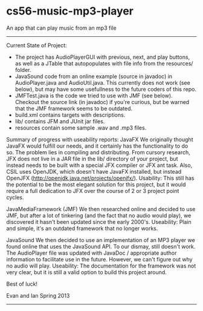 cs56-music-mp3-player
=====================

An app that can play music from an mp3 file

--------

Current State of Project:
- The project has AudioPlayerGUI with previous, next, and play buttons, as well as a JTable that autopopulates with file info from the resources/ folder.
- JavaSound code from an online example (source in javadoc) in AudioPlayer.java and AudioUtil.java. This currently does not work (see below), but may have some usefullness to the future coders of this repo.
- JMFTest.java is the code we tried to use with JMF (see below). Checkout the source link (in javadoc) if you're curious, but be warned that the JMF framework seems to be outdated.
- build.xml contains targets with descriptions.
- lib/ contains JFM and JUnit jar files.
- resources contain some sample .wav and .mp3 files.

Summary of progress with useability reports:
JavaFX
We originally thought JavaFX would fulfill our needs, and it certainly has the functionality to do so. The problem lies in compiling and distributing. From cursory research, JFX does not live in a JAR file in the lib/ directory of your project, but instead needs to be built with a special JFX compiler or JFX ant task. Also, CSIL uses OpenJDK, which doesn't have JavaFX installed, but instead OpenJFX (http://openjdk.java.net/projects/openjfx/). 
Usability: This still has the potential to be the most elegant solution for this project, but it would require a full dedication to JFX over the course of 2 or 3 project point cycles.

JavaMediaFramework (JMF)
We then researched online and decided to use JMF, but after a lot of tinkering (and the fact that no audio would play), we discovered it hasn't been updated since the early 2000's. 
Useability: Plain and simple, it's an outdated framework that no longer works.

JavaSound
We then decided to use an implementation of an MP3 player we found online that uses the JavaSound API. To our dismay, still doesn't work. The AudioPlayer file was updated with JavaDoc / appropriate author information to facilitate use in the future. However, we can't figure out why no audio will play. 
Useability: The documentation for the framework was not very clear, but it is still a valid option to build this project around.

Best of luck!

Evan and Ian
Spring 2013

--------
